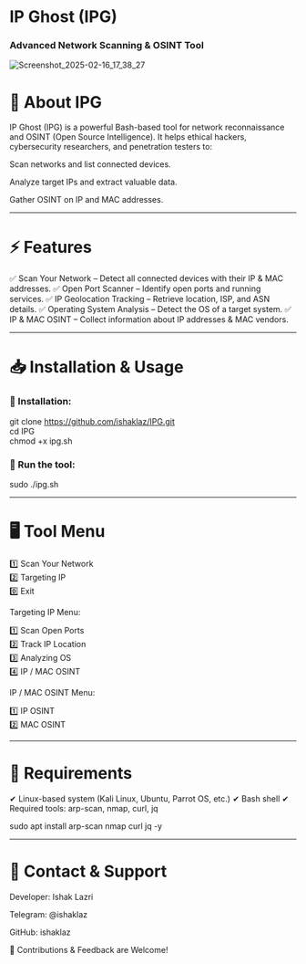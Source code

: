 # IP Ghost (IPG)

### Advanced Network Scanning & OSINT Tool

![Screenshot_2025-02-16_17_38_27](https://github.com/user-attachments/assets/8469bceb-a2ec-4496-98d3-5eec7f7a2bb3)


# 🔹 About IPG

IP Ghost (IPG) is a powerful Bash-based tool for network reconnaissance and OSINT (Open Source Intelligence).
It helps ethical hackers, cybersecurity researchers, and penetration testers to:

Scan networks and list connected devices.

Analyze target IPs and extract valuable data.

Gather OSINT on IP and MAC addresses.



---

# ⚡ Features

✅ Scan Your Network – Detect all connected devices with their IP & MAC addresses.
✅ Open Port Scanner – Identify open ports and running services.
✅ IP Geolocation Tracking – Retrieve location, ISP, and ASN details.
✅ Operating System Analysis – Detect the OS of a target system.
✅ IP & MAC OSINT – Collect information about IP addresses & MAC vendors.


---

# 📥 Installation & Usage

### 🔹 Installation:

git clone https://github.com/ishaklaz/IPG.git  
cd IPG  
chmod +x ipg.sh

### 🔹 Run the tool:

sudo ./ipg.sh


---

# 🖥️ Tool Menu

1️⃣ Scan Your Network  
2️⃣ Targeting IP  
0️⃣ Exit

Targeting IP Menu:

1️⃣ Scan Open Ports  
2️⃣ Track IP Location  
3️⃣ Analyzing OS  
4️⃣ IP / MAC OSINT

IP / MAC OSINT Menu:

1️⃣ IP OSINT  
2️⃣ MAC OSINT


---

# 🔧 Requirements

✔ Linux-based system (Kali Linux, Ubuntu, Parrot OS, etc.)
✔ Bash shell
✔ Required tools: arp-scan, nmap, curl, jq

sudo apt install arp-scan nmap curl jq -y


---

# 📩 Contact & Support

Developer: Ishak Lazri

Telegram: @ishaklaz

GitHub: ishaklaz


🚀 Contributions & Feedback are Welcome!

